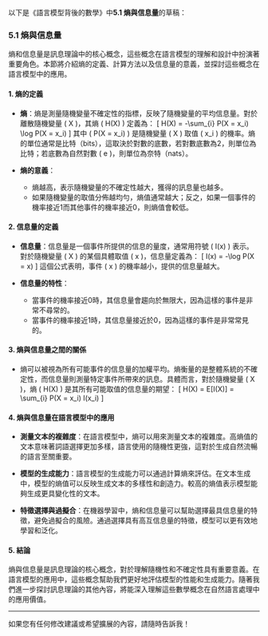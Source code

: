 以下是《語言模型背後的數學》中**5.1 熵與信息量**的草稿：

### 5.1 熵與信息量

熵和信息量是訊息理論中的核心概念，這些概念在語言模型的理解和設計中扮演著重要角色。本節將介紹熵的定義、計算方法以及信息量的意義，並探討這些概念在語言模型中的應用。

#### 1. 熵的定義

- **熵**：熵是測量隨機變量不確定性的指標，反映了隨機變量的平均信息量。對於離散隨機變量 \( X \)，其熵 \( H(X) \) 定義為：
  \[
  H(X) = -\sum_{i} P(X = x_i) \log P(X = x_i)
  \]
  其中 \( P(X = x_i) \) 是隨機變量 \( X \) 取值 \( x_i \) 的機率。熵的單位通常是比特（bits），這取決於對數的底數，若對數底數為2，則單位為比特；若底數為自然對數 \( e \)，則單位為奈特（nats）。

- **熵的意義**：
  - 熵越高，表示隨機變量的不確定性越大，獲得的訊息量也越多。
  - 如果隨機變量的取值分佈越均勻，熵值通常越大；反之，如果一個事件的機率接近1而其他事件的機率接近0，則熵值會較低。

#### 2. 信息量的定義

- **信息量**：信息量是一個事件所提供的信息的量度，通常用符號 \( I(x) \) 表示。對於隨機變量 \( X \) 的某個具體取值 \( x \)，信息量定義為：
  \[
  I(x) = -\log P(X = x)
  \]
  這個公式表明，事件 \( x \) 的機率越小，提供的信息量越大。

- **信息量的特性**：
  - 當事件的機率接近0時，其信息量會趨向於無限大，因為這樣的事件是非常不尋常的。
  - 當事件的機率接近1時，其信息量接近於0，因為這樣的事件是非常常見的。

#### 3. 熵與信息量之間的關係

- 熵可以被視為所有可能事件的信息量的加權平均。熵衡量的是整體系統的不確定性，而信息量則測量特定事件所帶來的訊息。具體而言，對於隨機變量 \( X \)，熵 \( H(X) \) 是其所有可能取值的信息量的期望：
  \[
  H(X) = E[I(X)] = \sum_{i} P(X = x_i) I(x_i)
  \]

#### 4. 熵與信息量在語言模型中的應用

- **測量文本的複雜度**：在語言模型中，熵可以用來測量文本的複雜度。高熵值的文本意味著詞語選擇更加多樣，語言使用的隨機性更強，這對於生成自然流暢的語言至關重要。

- **模型的生成能力**：語言模型的生成能力可以通過計算熵來評估。在文本生成中，模型的熵值可以反映生成文本的多樣性和創造力。較高的熵值表示模型能夠生成更具變化性的文本。

- **特徵選擇與過擬合**：在機器學習中，熵和信息量可以幫助選擇最具信息量的特徵，避免過擬合的風險。通過選擇具有高互信息量的特徵，模型可以更有效地學習和泛化。

#### 5. 結論

熵與信息量是訊息理論的核心概念，對於理解隨機性和不確定性具有重要意義。在語言模型的應用中，這些概念幫助我們更好地評估模型的性能和生成能力。隨著我們進一步探討訊息理論的其他內容，將能深入理解這些數學概念在自然語言處理中的應用價值。

---

如果您有任何修改建議或希望擴展的內容，請隨時告訴我！
